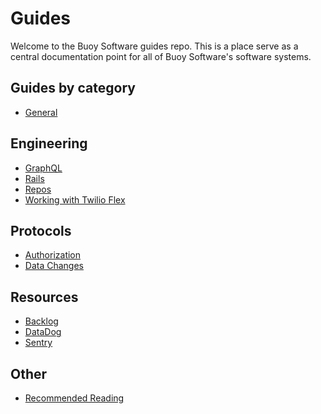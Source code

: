 # Guides

Welcome to the Buoy Software guides repo. This is a place serve as a central
documentation point for all of Buoy Software's software systems.

## Guides by category

* [General](general/README.md)

## Engineering

* [GraphQL](graphql/README.md)
* [Rails](rails/README.md)
* [Repos](repos.md)
* [Working with Twilio Flex](twilio/README.md)

## Protocols

* [Authorization](authorization/README.md)
* [Data Changes](data-changes/README.md)

## Resources

* [Backlog](https://trello.com/b/QTdsdkpQ/engineering)
* [DataDog](https://www.datadoghq.com/)
* [Sentry](https://sentry.io/organizations)

## Other
* [Recommended Reading](reading.md)
